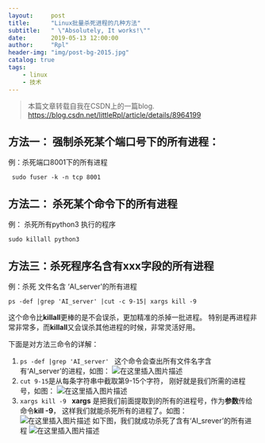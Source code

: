 ```yaml
---
layout:     post
title:      "Linux批量杀死进程的几种方法"
subtitle:   " \"Absolutely, It works!\""
date:       2019-05-13 12:00:00
author:     "Rpl"
header-img: "img/post-bg-2015.jpg"
catalog: true
tags:
    - linux
    - 技术
---
```


> 本篇文章转载自我在CSDN上的一篇blog.
> https://blog.csdn.net/littleRpl/article/details/8964199



## 方法一： 强制杀死某个端口号下的所有进程：

例：杀死端口8001下的所有进程
```
 sudo fuser -k -n tcp 8001  
```

##  方法二： 杀死某个命令下的所有进程
例： 杀死所有python3 执行的程序
```
sudo killall python3
```


## 方法三：杀死程序名含有xxx字段的所有进程
例：杀死 文件名含 ‘AI_server'的所有进程

```
ps -def |grep 'AI_server' |cut -c 9-15| xargs kill -9
```
这个命令比**killall**更棒的是不会误杀，更加精准的杀掉一批进程。 特别是再进程非常非常多，而**killall**又会误杀其他进程的时候，非常灵活好用。

下面是对方法三命令的详解：

1. ```ps -def |grep 'AI_server' ```
这个命令会查出所有文件名字含有‘AI_server’的进程，如图：
![在这里插入图片描述](https://img-blog.csdnimg.cn/20190428173136808.png?x-oss-process=image/watermark,type_ZmFuZ3poZW5naGVpdGk,shadow_10,text_aHR0cHM6Ly9ibG9nLmNzZG4ubmV0L2xpdHRsZVJwbA==,size_16,color_FFFFFF,t_70)
2. ```cut 9-15```是从每条字符串中截取第9-15个字符， 刚好就是我们所需的进程号，如图：
![在这里插入图片描述](https://img-blog.csdnimg.cn/20190428173442584.png?x-oss-process=image/watermark,type_ZmFuZ3poZW5naGVpdGk,shadow_10,text_aHR0cHM6Ly9ibG9nLmNzZG4ubmV0L2xpdHRsZVJwbA==,size_16,color_FFFFFF,t_70)
3. ```xargs kill -9 ```
**xargs** 是把我们前面提取到的所有的进程号，作为**参数**传给命令**kill -9**， 这样我们就能杀死所有的进程了。如图：
![在这里插入图片描述](https://img-blog.csdnimg.cn/20190428173910703.png)
如下图，我们就成功杀死了含有‘AI_srever’的所有进程
![在这里插入图片描述](https://img-blog.csdnimg.cn/20190428174106997.png)


